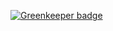 

[![Greenkeeper badge](https://badges.greenkeeper.io/prince0203/prince0203.ml.svg)](https://greenkeeper.io/)